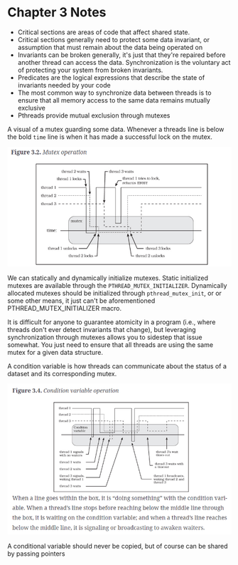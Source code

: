 # Chapter 3 Notes

- Critical sections are areas of code that affect shared state.
- Critical sections generally need to protect some data invariant, or assumption that must remain about the data being operated on
- Invariants can be broken generally, it's just that they're repaired before another thread can access the data. Synchronization is the voluntary act of protecting your system from broken invariants.
- Predicates are the logical expressions that describe the state of invariants needed by your code
- The most common way to synchronize data between threads is to ensure that all memory access to the same data remains mutually exclusive
- Pthreads provide mutual exclusion through mutexes

A visual of a mutex guarding some data. Whenever a threads line is below the bold `time` line is when it has made a successful lock on the mutex.

![Example mutex operation](./imgs/3-2_mutex_operation.png)

We can statically and dynamically initialize mutexes. Static initialized mutexes are available through the `PTHREAD_MUTEX_INITIALIZER`. Dynamically allocated mutexes should be initialized through `pthread_mutex_init`, or or some other means, it just can't be aforementioned PTHREAD_MUTEX_INITIALIZER macro.

It is difficult for anyone to guarantee atomicity in a program (i.e., where threads don't ever detect invariants that change), but leveraging synchronization through mutexes allows you to sidestep that issue somewhat. You just need to ensure that all threads are using the same mutex for a given data structure.

A condition variable is how threads can communicate about the status of a dataset and its corresponding mutex.

![Example condition variable operation](./imgs/3-4_cond_variable_operation.png)

A conditional variable should never be copied, but of course can be shared by passing pointers

